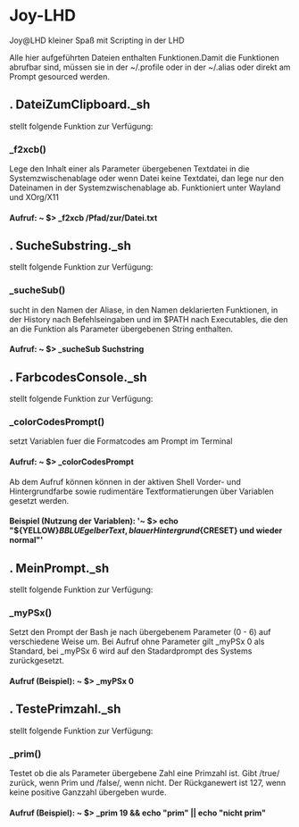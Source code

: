 # Joy-LHD
Joy@LHD kleiner Spaß mit Scripting in der LHD

Alle hier aufgeführten Dateien enthalten Funktionen.Damit die Funktionen abrufbar sind, müssen sie in der ~/.profile oder in der ~/.alias oder direkt am Prompt gesourced werden.
## . DateiZumClipboard._sh

stellt folgende Funktion zur Verfügung:
### _f2xcb()

Lege den Inhalt einer als Parameter übergebenen Textdatei in die Systemzwischenablage oder wenn Datei keine Textdatei, dan lege nur den Dateinamen in der Systemzwischenablage ab. Funktioniert unter Wayland und XOrg/X11
#### Aufruf: ~ $> _f2xcb /Pfad/zur/Datei.txt

## . SucheSubstring._sh 

stellt folgende Funktion zur Verfügung:
### _sucheSub()

sucht in den Namen der Aliase, in den Namen deklarierten Funktionen, in der History nach Befehlseingaben und im $PATH nach Executables, die den an die Funktion als Parameter übergebenen String enthalten.
#### Aufruf: ~ $> _sucheSub Suchstring

## . FarbcodesConsole._sh

stellt folgende Funktion zur Verfügung:
### _colorCodesPrompt()

setzt Variablen fuer die Formatcodes am Prompt im Terminal
#### Aufruf: ~ $> _colorCodesPrompt

Ab dem Aufruf können können in der aktiven Shell Vorder- und Hintergrundfarbe sowie rudimentäre Textformatierungen über Variablen gesetzt werden.
#### Beispiel (Nutzung der Variablen): '~ $> echo "${YELLOW}${BBLUE}gelber Text, blauer Hintergrund${CRESET} und wieder normal"'

## . MeinPrompt._sh

stellt folgende Funktion zur Verfügung:
### _myPSx()

Setzt den Prompt der Bash je nach übergebenem Parameter (0 - 6) auf verschiedene Weise um. Bei Aufruf ohne Parameter gilt _myPSx 0 als Standard, bei _myPSx 6 wird auf den Stadardprompt des Systems zurückgesetzt.
#### Aufruf (Beispiel): ~ $> _myPSx 0

## . TestePrimzahl._sh

stellt folgende Funktion zur Verfügung:
### _prim()

Testet ob die als Parameter übergebene Zahl eine Primzahl ist. Gibt /true/ zurück, wenn Prim und /false/, wenn nicht. Der Rückganewert ist 127, wenn keine positive Ganzzahl übergeben wurde.
#### Aufruf (Beispiel): ~ $> _prim 19 && echo "prim" || echo "nicht prim"
